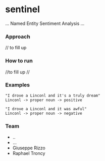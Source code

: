 # sentinel
... Named Entity Sentiment Analysis ...

### Approach
// to fill up

### How to run
//to fill up
//

### Examples
    "I drove a Linconl and it's a truly dream" 
    Linconl -> proper noun -> positive

    "I drove a Linconl and it was awful"
    Linconl -> proper noun -> negative
    
### Team
* ..
* ...
* Giuseppe Rizzo
* Raphael Troncy
